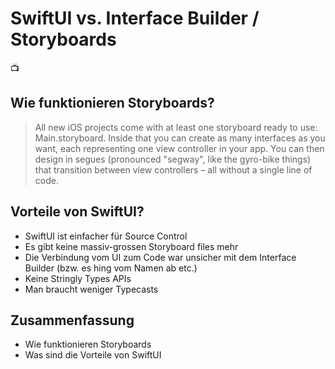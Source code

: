 # SwiftUI vs. Interface Builder / Storyboards
📺

## Wie funktionieren Storyboards?
> All new iOS projects come with at least one storyboard ready to use: Main.storyboard. Inside that you can create as many interfaces as you want, each representing one view controller in your app. You can then design in segues (pronounced "segway", like the gyro-bike things) that transition between view controllers – all without a single line of code.

## Vorteile von SwiftUI?
- SwiftUI ist einfacher für Source Control
- Es gibt keine massiv-grossen Storyboard files mehr
- Die Verbindung vom UI zum Code war unsicher mit dem Interface Builder (bzw. es hing vom Namen ab etc.)
- Keine Stringly Types APIs
- Man braucht weniger Typecasts

## Zusammenfassung
- Wie funktionieren Storyboards
- Was sind die Vorteile von SwiftUI